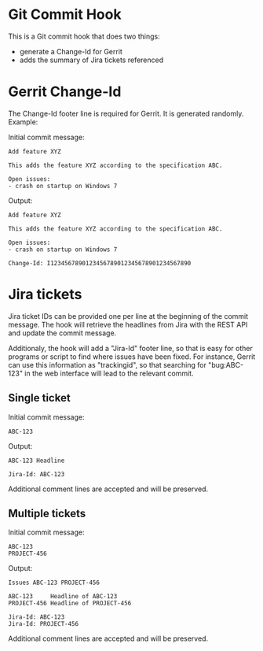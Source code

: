 # Git Commit Hook

This is a Git commit hook that does two things:

* generate a Change-Id for Gerrit
* adds the summary of Jira tickets referenced

# Gerrit Change-Id

The Change-Id footer line is required for Gerrit. It is generated randomly. Example:

Initial commit message:

```
Add feature XYZ

This adds the feature XYZ according to the specification ABC. 

Open issues:
- crash on startup on Windows 7 
```

Output:

```
Add feature XYZ

This adds the feature XYZ according to the specification ABC. 

Open issues:
- crash on startup on Windows 7 

Change-Id: I1234567890123456789012345678901234567890
```

# Jira tickets

Jira ticket IDs can be provided one per line at the beginning of the commit message. The hook will retrieve the headlines from Jira with the REST API and update the commit message.

Additionaly, the hook will add a "Jira-Id" footer line, so that is easy for other programs or script to find where issues have been fixed. For instance, Gerrit can use this information as "trackingid", so that searching for "bug:ABC-123" in the web interface will lead to the relevant commit.

## Single ticket

Initial commit message:

```
ABC-123
```

Output:

```
ABC-123 Headline

Jira-Id: ABC-123
```

Additional comment lines are accepted and will be preserved.

## Multiple tickets

Initial commit message:

```
ABC-123
PROJECT-456
```

Output:

```
Issues ABC-123 PROJECT-456

ABC-123     Headline of ABC-123
PROJECT-456 Headline of PROJECT-456

Jira-Id: ABC-123
Jira-Id: PROJECT-456
```

Additional comment lines are accepted and will be preserved.
